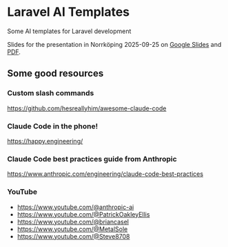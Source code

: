 # Laravel AI Templates
Some AI templates for Laravel development

Slides for the presentation in Norrköping 2025-09-25 on [Google Slides](https://docs.google.com/presentation/d/1VkCrqtXJAYMtJf7Z5NOrihHpUye_kugMhMpnqX1jm4w/edit?usp=sharing) and [PDF](./Agentic_Coding_with_Claude_Code.pdf).

## Some good resources

### Custom slash commands
https://github.com/hesreallyhim/awesome-claude-code

### Claude Code in the phone! 
https://happy.engineering/

### Claude Code best practices guide from Anthropic
https://www.anthropic.com/engineering/claude-code-best-practices

### YouTube

- https://www.youtube.com/@anthropic-ai
- https://www.youtube.com/@PatrickOakleyEllis
- https://www.youtube.com/@briancasel
- https://www.youtube.com/@MetalSole
- https://www.youtube.com/@Steve8708
